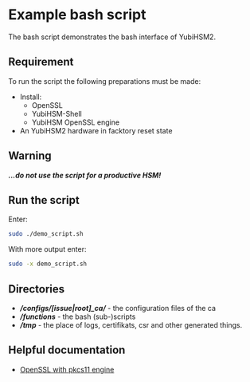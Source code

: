 Example bash script
===================

The bash script demonstrates the bash interface of YubiHSM2.

Requirement
-----------

To run the script the following preparations must be made:

- Install:
  - OpenSSL
  - YubiHSM-Shell
  - YubiHSM OpenSSL engine
- An YubiHSM2 hardware in facktory reset state


Warning
-------

***...do not use the script for a productive HSM!***

Run the script
--------------

Enter:

```bash
sudo ./demo_script.sh
```

With more output enter:

```bash
sudo -x demo_script.sh
```

Directories
-----------

- ***/configs/[issue|root]_ca/*** - the configuration files of the ca
- ***/functions*** - the bash (sub-)scripts
- ***/tmp*** - the place of logs, certifikats, csr and other generated things.

Helpful documentation
---------------------

- [OpenSSL with pkcs11 engine](https://developers.yubico.com/YubiHSM2/Usage_Guides/OpenSSL_with_pkcs11_engine.html)